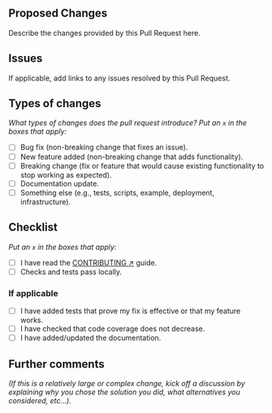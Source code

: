 ## Proposed Changes

Describe the changes provided by this Pull Request here.

## Issues

If applicable, add links to any issues resolved by this Pull Request.

## Types of changes

_What types of changes does the pull request introduce? Put an `x` in the boxes that apply:_

- [ ] Bug fix (non-breaking change that fixes an issue).
- [ ] New feature added (non-breaking change that adds functionality).
- [ ] Breaking change (fix or feature that would cause existing functionality to stop working as expected).
- [ ] Documentation update.
- [ ] Something else (e.g., tests, scripts, example, deployment, infrastructure).

## Checklist

_Put an `x` in the boxes that apply:_

  - [ ] I have read the [CONTRIBUTING ↗️](/CONTRIBUTING.md) guide.
  - [ ] Checks and tests pass locally.

### If applicable

  - [ ] I have added tests that prove my fix is effective or that my feature works.
  - [ ] I have checked that code coverage does not decrease.
  - [ ] I have added/updated the documentation.

## Further comments

_(If this is a relatively large or complex change, kick off a discussion by explaining why you chose the solution you did, what alternatives you considered, etc...)._
